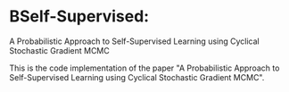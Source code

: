 # BSelf-Supervised:
A Probabilistic Approach to Self-Supervised Learning using Cyclical Stochastic Gradient MCMC

This is the code implementation of the paper "A Probabilistic Approach to Self-Supervised Learning using Cyclical Stochastic Gradient MCMC".

